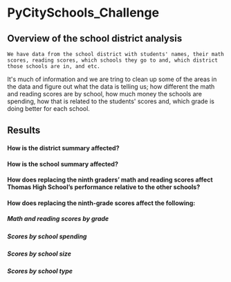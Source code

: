 # PyCitySchools_Challenge

## Overview of the school district analysis

    We have data from the school district with students' names, their math scores, reading scores, which schools they go to and, which district those schools are in, and etc. 
It's much of information and we are tring to clean up some of the areas in the data and figure out what the data is telling us; 
how different the math and reading scores are by school, how much money the schools are spending, how that is related to the students' scores and, 
which grade is doing better for each school. 

## Results

#### How is the district summary affected?


#### How is the school summary affected?


#### How does replacing the ninth graders’ math and reading scores affect Thomas High School’s performance relative to the other schools?


#### How does replacing the ninth-grade scores affect the following:
##### Math and reading scores by grade

##### Scores by school spending

##### Scores by school size

##### Scores by school type
